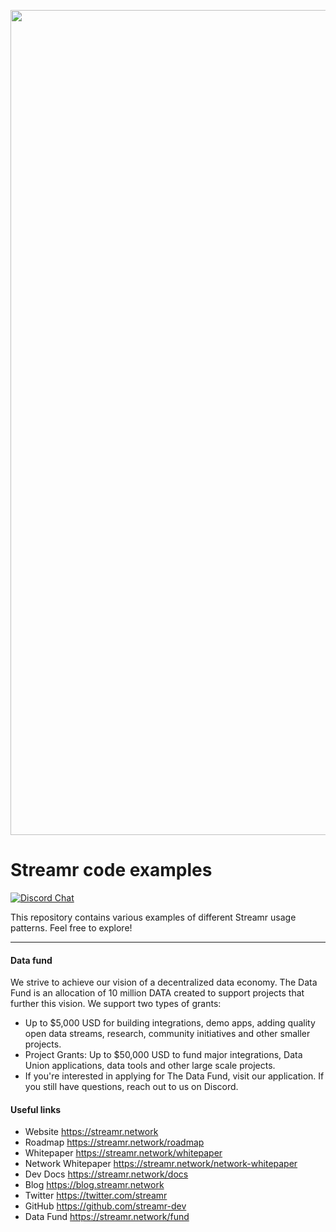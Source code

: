 <p align="center">
  <a href="https://streamr.network">
    <img alt="Streamr" src="https://raw.githubusercontent.com/streamr-dev/network-monorepo/main/packages/client/readme-header-img.png" width="1320" />
  </a>
</p>

# Streamr code examples
[![Discord Chat](https://img.shields.io/discord/801574432350928907.svg?label=Discord&logo=Discord&colorB=7289da)](https://discord.gg/FVtAph9cvz)

This repository contains various examples of different Streamr usage patterns. Feel free to explore!

---

#### Data fund
We strive to achieve our vision of a decentralized data economy. The Data Fund is an allocation of 10 million DATA created to support projects that further this vision. We support two types of grants:

- Up to $5,000 USD for building integrations, demo apps, adding quality open data streams, research, community initiatives and other smaller projects.
- Project Grants: Up to $50,000 USD to fund major integrations, Data Union applications, data tools and other large scale projects.
- If you're interested in applying for The Data Fund, visit our application. If you still have questions, reach out to us on Discord.

#### Useful links
- Website https://streamr.network
- Roadmap https://streamr.network/roadmap
- Whitepaper https://streamr.network/whitepaper
- Network Whitepaper https://streamr.network/network-whitepaper
- Dev Docs https://streamr.network/docs
- Blog https://blog.streamr.network
- Twitter https://twitter.com/streamr
- GitHub https://github.com/streamr-dev
- Data Fund https://streamr.network/fund
